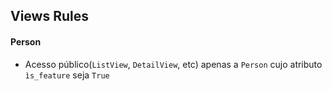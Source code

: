## Views Rules

#### Person

- Acesso público(`ListView`, `DetailView`, etc) apenas a `Person` cujo atributo `ìs_feature` seja `True`
